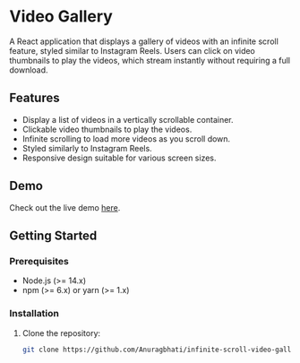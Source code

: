 # Video Gallery

A React application that displays a gallery of videos with an infinite scroll feature, styled similar to Instagram Reels. Users can click on video thumbnails to play the videos, which stream instantly without requiring a full download.

## Features

- Display a list of videos in a vertically scrollable container.
- Clickable video thumbnails to play the videos.
- Infinite scrolling to load more videos as you scroll down.
- Styled similarly to Instagram Reels.
- Responsive design suitable for various screen sizes.

## Demo

Check out the live demo [here](https://infinite-scroll-video-gallery.vercel.app/).

## Getting Started

### Prerequisites

- Node.js (>= 14.x)
- npm (>= 6.x) or yarn (>= 1.x)

### Installation

1. Clone the repository:
   ```bash
   git clone https://github.com/Anuragbhati/infinite-scroll-video-gallery
